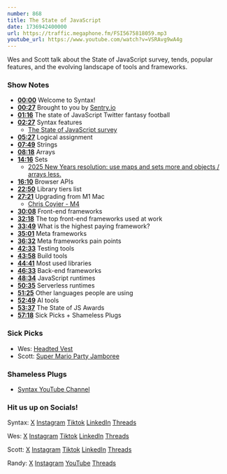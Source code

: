 ```yaml
---
number: 868
title: The State of JavaScript
date: 1736942400000
url: https://traffic.megaphone.fm/FSI5675818059.mp3
youtube_url: https://www.youtube.com/watch?v=VSRAvg9wA4g
---
```


Wes and Scott talk about the State of JavaScript survey, tends, popular features, and the evolving landscape of tools and frameworks. 

### Show Notes

* **[00:00](#t=00:00)** Welcome to Syntax!
* **[00:27](#t=00:27)** Brought to you by [Sentry.io](https://sentry.io)
* **[01:16](#t=01:16)** The state of JavaScript Twitter fantasy football
* **[02:27](#t=02:27)** Syntax features
  * [The State of JavaScript survey](https://2024.stateofjs.com/en-US/)
* **[05:27](#t=05:27)** Logical assignment
* **[07:49](#t=07:49)** Strings
* **[08:18](#t=08:18)** Arrays
* **[14:16](#t=14:16)** Sets
  * [2025 New Years resolution: use maps and sets more and objects / arrays less.](https://www.youtube.com/post/UgkxrFcXWyrqgGuSj2wIcgBssSxjbQypz7fu)
* **[16:10](#t=16:10)** Browser APIs
* **[22:50](#t=22:50)** Library tiers list
* **[27:21](#t=27:21)** Upgrading from M1 Mac
  * [Chris Coyier - M4](https://chriscoyier.net/2025/01/06/m4/)
* **[30:08](#t=30:08)** Front-end frameworks
* **[32:18](#t=32:18)** The top front-end frameworks used at work
* **[33:49](#t=33:49)** What is the highest paying framework?
* **[35:01](#t=35:01)** Meta frameworks
* **[36:32](#t=36:32)** Meta frameworks pain points
* **[42:33](#t=42:33)** Testing tools
* **[43:58](#t=43:58)** Build tools
* **[44:41](#t=44:41)** Most used libraries
* **[46:33](#t=46:33)** Back-end frameworks
* **[48:34](#t=48:34)** JavaScript runtimes
* **[50:35](#t=50:35)** Serverless runtimes
* **[51:25](#t=51:25)** Other languages people are using
* **[52:49](#t=52:49)** AI tools
* **[53:37](#t=53:37)** The State of JS Awards
* **[57:18](#t=57:18)** Sick Picks + Shameless Plugs

### Sick Picks

- Wes: [Headted Vest](https://amzn.to/4gZ9dEh)
- Scott: [Super Mario Party Jamboree](https://amzn.to/407UVcV)

### Shameless Plugs

- [Syntax YouTube Channel](https://www.youtube.com/@syntaxfm)

### Hit us up on Socials!

Syntax: [X](https://twitter.com/syntaxfm) [Instagram](https://www.instagram.com/syntax_fm/) [Tiktok](https://www.tiktok.com/@syntaxfm) [LinkedIn](https://www.linkedin.com/company/96077407/admin/feed/posts/) [Threads](https://www.threads.net/@syntax_fm)

Wes: [X](https://twitter.com/wesbos) [Instagram](https://www.instagram.com/wesbos/) [Tiktok](https://www.tiktok.com/@wesbos) [LinkedIn](https://www.linkedin.com/in/wesbos/) [Threads](https://www.threads.net/@wesbos)

Scott: [X](https://twitter.com/stolinski) [Instagram](https://www.instagram.com/stolinski/) [Tiktok](https://www.tiktok.com/@stolinski) [LinkedIn](https://www.linkedin.com/in/stolinski/) [Threads](https://www.threads.net/@stolinski)

Randy: [X](https://twitter.com/randyrektor) [Instagram](https://www.instagram.com/randyrektor/) [YouTube](https://www.youtube.com/@randyrektor) [Threads](https://www.threads.net/@randyrektor)
